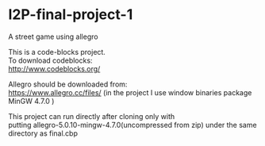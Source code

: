 # I2P-final-project-1

A  street game using allegro  

This is a code-blocks project.  
To download codeblocks:  
http://www.codeblocks.org/  

Allegro should be downloaded from:  
https://www.allegro.cc/files/ 
(in the project I use window binaries package MinGW 4.7.0 )   

This project can run directly after cloning only with  
putting allegro-5.0.10-mingw-4.7.0(uncompressed from zip) under the same directory as final.cbp   
